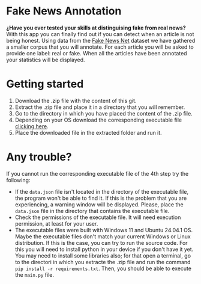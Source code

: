 # Fake News Annotation
**¿Have you ever tested your skills at distinguising fake from real news?** With this app you can finally find out if you can detect when an article is not being honest. Using data from the [Fake News Net](https://github.com/KaiDMML/FakeNewsNet) dataset we have gathered a smaller corpus that you will annotate. For each article you will be asked to provide one label: real or fake. When all the articles have been annotated your statistics will be displayed.

# Getting started
1. Download the .zip file with the content of this git.
2. Extract the .zip file and place it in a directory that you will remember.
3. Go to the directory in which you have placed the content of the .zip file.
4. Depending on your OS download the corresponding executable file [clicking here](https://drive.google.com/drive/folders/12KRRyW_CYjnMf9misZu4-H-zCUZE7Ysz?usp=sharing).
5. Place the downloaded file in the extracted folder and run it.

# Any trouble?
If you cannot run the corresponding executable file of the 4th step try the following:
- If the `data.json` file isn't located in the directory of the executable file, the program won't be able to find it. If this is the problem that you are experiencing, a warning window will be displayed. Please, place the `data.json` file in the directory that contains the executable file.
- Check the permissions of the executable file. It will need execution permission, at least for your user.
- The executable files were built with Windows 11 and Ubuntu 24.04.1 OS. Maybe the executable files don't match your current Windows or Linux distribution. If this is the case, you can try to run the source code. For this you will need to install python in your device if you don't have it yet. You may need to install some libraries also; for that open a terminal, go to the directori in which you extracte the .zip file and run the command `pip install -r requirements.txt`. Then, you should be able to execute the `main.py` file.